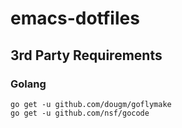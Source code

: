 # emacs-dotfiles

## 3rd Party Requirements
### Golang

    go get -u github.com/dougm/goflymake
    go get -u github.com/nsf/gocode
